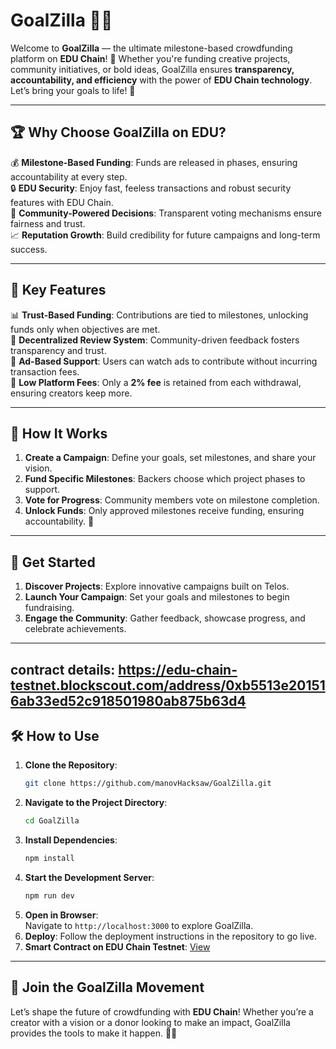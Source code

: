 # GoalZilla 🚀🐲  

Welcome to **GoalZilla** — the ultimate milestone-based crowdfunding platform on **EDU Chain**! 🎯 Whether you're funding creative projects, community initiatives, or bold ideas, GoalZilla ensures **transparency, accountability, and efficiency** with the power of **EDU Chain technology**. Let’s bring your goals to life! 🎉  

---  

## 🏆 Why Choose GoalZilla on EDU?  

💰 **Milestone-Based Funding**: Funds are released in phases, ensuring accountability at every step.  
🔒 **EDU Security**: Enjoy fast, feeless transactions and robust security features with EDU Chain.  
👥 **Community-Powered Decisions**: Transparent voting mechanisms ensure fairness and trust.  
📈 **Reputation Growth**: Build credibility for future campaigns and long-term success.  

---  

## 🔑 Key Features  

📊 **Trust-Based Funding**: Contributions are tied to milestones, unlocking funds only when objectives are met.  
🤝 **Decentralized Review System**: Community-driven feedback fosters transparency and trust.  
🎥 **Ad-Based Support**: Users can watch ads to contribute without incurring transaction fees.  
💼 **Low Platform Fees**: Only a **2% fee** is retained from each withdrawal, ensuring creators keep more.  

---  

## 🔄 How It Works  

1. **Create a Campaign**: Define your goals, set milestones, and share your vision.  
2. **Fund Specific Milestones**: Backers choose which project phases to support.  
3. **Vote for Progress**: Community members vote on milestone completion.  
4. **Unlock Funds**: Only approved milestones receive funding, ensuring accountability. 💪  

---  

## 🚀 Get Started  

1. **Discover Projects**: Explore innovative campaigns built on Telos.  
2. **Launch Your Campaign**: Set your goals and milestones to begin fundraising.  
3. **Engage the Community**: Gather feedback, showcase progress, and celebrate achievements.  
  
---  
**contract details**: https://edu-chain-testnet.blockscout.com/address/0xb5513e201516ab33ed52c918501980ab875b63d4
---  

## 🛠️ How to Use  

1. **Clone the Repository**:  
   ```bash  
   git clone https://github.com/manovHacksaw/GoalZilla.git  
   ```  
2. **Navigate to the Project Directory**:  
   ```bash  
   cd GoalZilla  
   ```  
3. **Install Dependencies**:  
   ```bash  
   npm install  
   ```  
4. **Start the Development Server**:  
   ```bash  
   npm run dev  
   ```  
5. **Open in Browser**:  
   Navigate to `http://localhost:3000` to explore GoalZilla.  
6. **Deploy**: Follow the deployment instructions in the repository to go live.  
7. **Smart Contract on EDU Chain Testnet**: [View ](https://edu-chain-testnet.blockscout.com/address/0xb5513e201516ab33ed52c918501980ab875b63d4)  

---  

## 🌟 Join the GoalZilla Movement  

Let’s shape the future of crowdfunding with **EDU Chain**! Whether you’re a creator with a vision or a donor looking to make an impact, GoalZilla provides the tools to make it happen. 🐲💫

